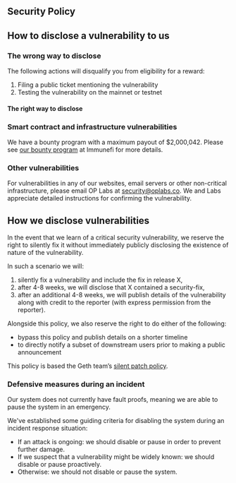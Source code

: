 ## Security Policy

## How to disclose a vulnerability to us

### The wrong way to disclose

The following actions will disqualify you from eligibility for a reward:

1. Filing a public ticket mentioning the vulnerability
2. Testing the vulnerability on the mainnet or testnet

#### The right way to disclose

### Smart contract and infrastructure vulnerabilities

We have a bounty program with a maximum payout of $2,000,042. Please see [our bounty program](https://immunefi.com/bounty/optimism/) at Immunefi for more details.

### Other vulnerabilities

For vulnerabilities in any of our websites, email servers or other non-critical infrastructure, please email OP Labs at [security@oplabs.co](mailto:security@oplabs.co). We and Labs appreciate detailed instructions for confirming the vulnerability.


## How we disclose vulnerabilities

In the event that we learn of a critical security vulnerability, we reserve the right to
silently fix it without immediately publicly disclosing the existence of nature of the vulnerability.

In such a scenario we will:

1. silently fix a vulnerability and include the fix in release X,
2. after 4-8 weeks, we will disclose that X contained a security-fix,
3. after an additional 4-8 weeks, we will publish details of the vulnerability along with credit to the reporter (with express permission from the reporter).

Alongside this policy, we also reserve the right to do either of the following:
- bypass this policy and publish details on a shorter timeline
- to directly notify a subset of downstream users prior to making a public announcement

This policy is based the Geth team’s [silent patch policy](https://geth.ethereum.org/docs/vulnerabilities/vulnerabilities#why-silent-patches).

### Defensive measures during an incident

Our system does not currently have fault proofs, meaning we are able to pause the system in an
emergency.

We've established some guiding criteria for disabling the system during an incident response
situation:

- If an attack is ongoing: we should disable or pause in order to prevent further damage.
- If we suspect that a vulnerability might be widely known: we should disable or pause proactively.
- Otherwise: we should not disable or pause the system.
